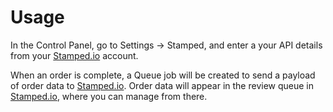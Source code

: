# Usage
In the Control Panel, go to Settings → Stamped, and enter a your API details from your [Stamped.io](https://stamped.io/) account.

When an order is complete, a Queue job will be created to send a payload of order data to [Stamped.io](https://stamped.io/). Order data will appear in the review queue in [Stamped.io](https://stamped.io/), where you can manage from there.
